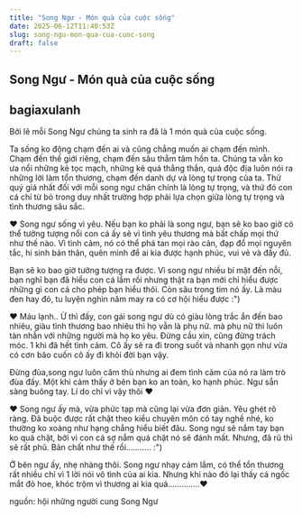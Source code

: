 ```yaml
---
title: "Song Ngư - Món quà của cuộc sống"
date: 2025-06-12T11:40:53Z
slug: song-ngu-mon-qua-cua-cuoc-song
draft: false
---
```


## Song Ngư - Món quà của cuộc sống

## bagiaxulanh

Bởi lẽ mỗi Song Ngư chúng ta sinh ra đã là 1 món quà của cuộc sống.
 
 
Ta sống ko động chạm đến ai và cũng chẳng muốn ai chạm đến mình. Chạm đến thế giới riêng, chạm đến sâu thẳm tâm hồn ta. Chúng ta vẫn ko ưa nổi những kẻ tọc mạch, những kẻ quá thẳng thắn, quá độc địa luôn nói ra những lời làm tổn thương, chạm đến danh dự và lòng tự trọng của ta. Thứ quý giá nhất đối với mỗi song ngư chân chính là lòng tự trọng, và thứ đó con cá chỉ từ bỏ trong duy nhất trường hợp phải lựa chọn giữa lòng tự trọng và tình thương sâu sắc.
 
♥ Song ngư sống vì yêu. Nếu bạn ko phải là song ngư, bạn sẽ ko bao giờ có thể tưởng tượng nổi con cá ấy sẽ vì tình yêu thương mà bất chấp mọi thứ như thế nào. Vì tình cảm, nó có thể phá tan mọi rào cản, đạp đổ mọi nguyên tắc, hi sinh bản thân, quên mình để ai kia được hạnh phúc, vui vẻ và đầy đủ.
 
Bạn sẽ ko bao giờ tưởng tượng ra được. Vì song ngư nhiều bí mật đến nỗi, bạn nghĩ bạn đã hiểu con cá lắm rồi nhưng thật ra bạn mới chỉ hiểu được những gì con cá cho phép bạn hiểu thôi. Còn sâu trong tim nó ấy. Là màu đen hay đỏ, tu luyện nghìn năm may ra có cơ hội hiểu được :")
 
♥ Máu lạnh.. Ừ thì đấy, con gái song ngư dù có giàu lòng trắc ẩn đến bao nhiêu, giàu tình thương bao nhiêu thì họ vẫn là phụ nữ. mà phụ nữ thì luôn tàn nhẫn với những người mà họ ko yêu. Đừng cầu xin, cũng đừng trách móc. 1 khi đã hết tình cảm. Cô ấy sẽ ra đi trong suốt và nhanh gọn như vừa có cơn bão cuốn cô ấy đi khỏi đời bạn vậy. 
 
Đừng đùa,song ngư luôn căm thù nhưng ai đem tình cảm của nó ra làm trò đùa đấy. Một khi cảm thấy ở bên bạn ko an toàn, ko hạnh phúc. Ngư sẵn sàng buông tay. Lí do chỉ vì vậy thôi ♥
 
♥ Song ngư ấy mà, vừa phức tạp mà cũng lại vừa đơn giản. Yêu ghét rõ ràng. Đã buộc được rất chặt theo kiểu chuyên môn có tay nghề nhé, ko thường ko xoàng như hạng chẳng hiểu biết đâu. Song ngư sẽ nắm tay bạn ko quá chặt, bởi vì con cá sợ nắm quá chặt nó sẽ đánh mất. Nhưng, đã rũ thì sẽ rất phũ. Bản chất như thế rồi........... :")
 
Ở bên ngư ấy, nhẹ nhàng thôi. Song ngư nhạy cảm lắm, có thể tổn thương rất nhiều chỉ vì 1 lời nói vô tình của ai kia. Nhưng khi nào đó lại thấy cá ngốc mắt đỏ hoe, khóc trộm vì thương ai kia quá..............♥
 
 
 
nguồn: hội những người cung Song Ngư